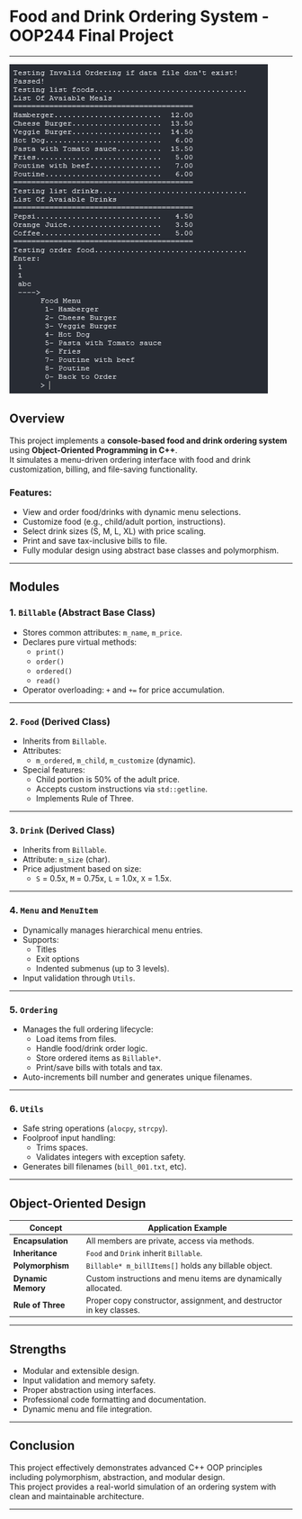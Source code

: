 # Food and Drink Ordering System - OOP244 Final Project
---

![alt text](system_order.png)

## Overview

This project implements a **console-based food and drink ordering system** using **Object-Oriented Programming in C++**.  
It simulates a menu-driven ordering interface with food and drink customization, billing, and file-saving functionality.

### Features:
- View and order food/drinks with dynamic menu selections.
- Customize food (e.g., child/adult portion, instructions).
- Select drink sizes (S, M, L, XL) with price scaling.
- Print and save tax-inclusive bills to file.
- Fully modular design using abstract base classes and polymorphism.

---

## Modules

### 1. `Billable` (Abstract Base Class)
- Stores common attributes: `m_name`, `m_price`.
- Declares pure virtual methods:
  - `print()`
  - `order()`
  - `ordered()`
  - `read()`
- Operator overloading: `+` and `+=` for price accumulation.

---

### 2. `Food` (Derived Class)
- Inherits from `Billable`.
- Attributes:
  - `m_ordered`, `m_child`, `m_customize` (dynamic).
- Special features:
  - Child portion is 50% of the adult price.
  - Accepts custom instructions via `std::getline`.
  - Implements Rule of Three.

---

### 3. `Drink` (Derived Class)
- Inherits from `Billable`.
- Attribute: `m_size` (char).
- Price adjustment based on size:
  - `S` = 0.5x, `M` = 0.75x, `L` = 1.0x, `X` = 1.5x.

---

### 4. `Menu` and `MenuItem`
- Dynamically manages hierarchical menu entries.
- Supports:
  - Titles
  - Exit options
  - Indented submenus (up to 3 levels).
- Input validation through `Utils`.

---

### 5. `Ordering`
- Manages the full ordering lifecycle:
  - Load items from files.
  - Handle food/drink order logic.
  - Store ordered items as `Billable*`.
  - Print/save bills with totals and tax.
- Auto-increments bill number and generates unique filenames.

---

### 6. `Utils`
- Safe string operations (`alocpy`, `strcpy`).
- Foolproof input handling:
  - Trims spaces.
  - Validates integers with exception safety.
- Generates bill filenames (`bill_001.txt`, etc).

---

## Object-Oriented Design

| Concept            | Application Example                                                  |
|--------------------|----------------------------------------------------------------------|
| **Encapsulation**  | All members are private, access via methods.                         |
| **Inheritance**    | `Food` and `Drink` inherit `Billable`.                               |
| **Polymorphism**   | `Billable* m_billItems[]` holds any billable object.                 |
| **Dynamic Memory** | Custom instructions and menu items are dynamically allocated.        |
| **Rule of Three**  | Proper copy constructor, assignment, and destructor in key classes.  |

---

## Strengths

-  Modular and extensible design.
-  Input validation and memory safety.
-  Proper abstraction using interfaces.
-  Professional code formatting and documentation.
-  Dynamic menu and file integration.

---

## Conclusion

This project effectively demonstrates advanced C++ OOP principles including polymorphism, abstraction, and modular design.  
This project provides a real-world simulation of an ordering system with clean and maintainable architecture.

---

